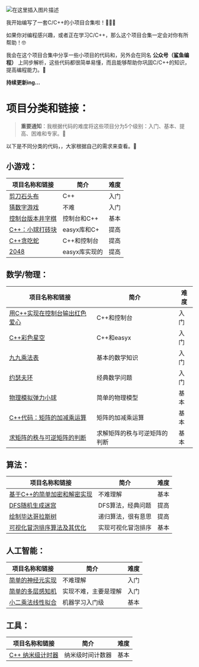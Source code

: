 ![在这里插入图片描述](https://img-blog.csdnimg.cn/2f65187f355e493fa53f0648f1199581.png)






我开始编写了一套C/C++的小项目合集啦！🎉🎉🎉

如果你对编程感兴趣，或者正在学习C/C++，那么这个项目合集一定会对你有所帮助！🤓

我会在这个项目合集中分享一些小项目的代码和，另外会在同名 **公众号（鲨鱼编程）** 上同步解析，这些代码都很简单易懂，而且能够帮助你巩固C/C++的知识，提高编程能力。🚀

**持续更新ing...**


# 项目分类和链接：

> **重要通知**：我根据代码的难度将这些项目分为5个级别：入门、基本、提高、困难和专家。🤖

以下是不同分类的代码，，大家根据自己的需求来查看。🥳
## 小游戏：
|项目名称和链接| 简介 |难度|
|--|--|--|
|[剪刀石头布](https://mp.weixin.qq.com/s?__biz=Mzg4Mjg0MTA3Ng==&mid=2247484900&idx=2&sn=d69d5c446933256e5283716a66930467&chksm=cf51c17ff826486965d7997a203958da997f810cc28f0bf5045599ecb44afdd1b606f22bea21&token=1156806420&lang=zh_CN#rd)|C++|入门|
|[猜数字游戏](https://mp.weixin.qq.com/s?__biz=Mzg4Mjg0MTA3Ng==&mid=2247485028&idx=2&sn=4a9d463628cf07fdacfba440cfb02802&chksm=cf51c2fff8264be93a3d1d286e4f28eddbd21fd3dd36bfec387a3ca5c04ce459cecae21a8da5&token=204888754&lang=zh_CN#rd)|不难|入门|
| [控制台版本井字棋](https://mp.weixin.qq.com/s?__biz=Mzg4Mjg0MTA3Ng==&mid=2247484966&idx=1&sn=48a5a9aa5b243877adb8609bd2d4e587&chksm=cf51c2bdf8264bab6ae7ab2c0951ef3a6a0401989433858285f0839132d2be49bfbf18ca6a70&token=1156806420&lang=zh_CN#rd)|控制台和C++|基本|
| [C++：小球打砖块](https://blog.csdn.net/m0_53061304/article/details/130549510?csdn_share_tail=%7B%22type%22:%22blog%22,%22rType%22:%22article%22,%22rId%22:%22130549510%22,%22source%22:%22m0_53061304%22%7D) | easyx库和C+ | 提高
|[C++贪吃蛇](https://blog.csdn.net/m0_53061304/article/details/119761241)|C++和控制台|提高|
|[2048](https://mp.weixin.qq.com/s?__biz=Mzg4Mjg0MTA3Ng==&mid=2247485547&idx=3&sn=2c89ae3d1b11517020f749519aa29694&chksm=cf51ccf0f82645e66eed693d35bcc72f1054209339b8ec5107cb72d926d7dd8e9d6962799736&token=282776157&lang=zh_CN#rd)|easyx库实现的|提高|
## 数学/物理：
|项目名称和链接| 简介 |难度|
|--|--|--|
|[用C++实现在控制台输出红色爱心](https://blog.csdn.net/m0_53061304/article/details/129961707)|C++和控制台|入门|
|[C++彩色星空](https://blog.csdn.net/m0_53061304/article/details/130408604?spm=1001.2014.3001.5501)|C++和easyx|入门|
|[九九乘法表](https://mp.weixin.qq.com/s?__biz=Mzg4Mjg0MTA3Ng==&mid=2247485012&idx=1&sn=a906e40eeae907f892b6f713689f74dd&chksm=cf51c2cff8264bd994f857c3f3a98bd2c09069f4c2400d74c5e7f901c6b24df193997ba90e3c&token=233144306&lang=zh_CN#rd)|基本的数学知识|入门|
|[约瑟夫环](https://mp.weixin.qq.com/s?__biz=Mzg4Mjg0MTA3Ng==&mid=2247485012&idx=2&sn=e97d49cef71bcea76ea584e51e50ed0e&chksm=cf51c2cff8264bd9dc5cfea34676ef052cc2b74095c50eff22a29f81b3f7c1343bb7c50f23ee&token=233144306&lang=zh_CN#rd)|经典数学问题|入门|
|[物理模拟弹力小球](https://mp.weixin.qq.com/s?__biz=Mzg4Mjg0MTA3Ng==&mid=2247485114&idx=2&sn=9c084800886612ee8ff3b3945e5debf3&chksm=cf51c221f8264b375c429177d4a0db412a4b112aca2522a68dd0481d8362ea648d7b3dd8e2e7&token=1152235140&lang=zh_CN#rd)|简单的物理模型|基本|
|[C++代码：矩阵的加减乘运算](https://mp.weixin.qq.com/s?__biz=Mzg4Mjg0MTA3Ng==&mid=2247485623&idx=2&sn=3ce9f7756e80eb387ff648819a6ccb0e&chksm=cf51cc2cf826453ad27a7af395fef37b81586ce1eb86c637a443ae9c0b86bb106f6a5cc4e0d2&token=282776157&lang=zh_CN#rd)|矩阵的加减乘运算|基本|
|[求矩阵的秩与可逆矩阵的判断](https://mp.weixin.qq.com/s?__biz=Mzg4Mjg0MTA3Ng==&mid=2247485919&idx=1&sn=df58f1951b99279904f1a7a685f8b805&chksm=cf51cd44f826445274851b21677926f5e983f81e4eb5c950a295fc3ec626d23d1f1dd013e1f9&token=1693735511&lang=zh_CN#rd)|求解矩阵的秩与可逆矩阵的判断|基本|


## 算法：
|项目名称和链接| 简介 |难度|
|--|--|--|
|[基于C++的简单加密和解密实现](https://mp.weixin.qq.com/s?__biz=Mzg4Mjg0MTA3Ng==&mid=2247485130&idx=2&sn=c51cedf072aa58a3a2005568172a88bd&chksm=cf51c251f8264b477821120029258e9e973fb76f544e24296b5922c8350a2692c797f9676141&token=1779458344&lang=zh_CN#rd)|不难理解|基本|
|[DFS随机生成迷宫](https://mp.weixin.qq.com/s?__biz=Mzg4Mjg0MTA3Ng==&mid=2247485086&idx=2&sn=a8cfe7a829219c754689dc6f4824e18d&chksm=cf51c205f8264b1394087ec87d828dfd237adc2cbba5b856b8c703259ea8d0c2218b78575b8c&token=1152235140&lang=zh_CN#rd)|DFS算法，经典问题|提高|
|[绘制毕达哥拉斯树](https://mp.weixin.qq.com/s?__biz=Mzg4Mjg0MTA3Ng==&mid=2247485386&idx=2&sn=5a60cf591f3645e35adb359ee605a559&chksm=cf51c351f8264a4733504e436882f920d05bb5624bcca919b3b7a1039d136884530651326a1a&token=1841266144&lang=zh_CN#rd)|递归算法，很有意思|提高|
|[可视化冒泡排序算法及其优化](https://mp.weixin.qq.com/s?__biz=Mzg4Mjg0MTA3Ng==&mid=2247485952&idx=1&sn=ed49d2c047b3604249ca09dd75f09b6a&chksm=cf51ce9bf826478d49247ded4b27f5378b82c5f817e88f796f9f8125c37174711aaff06f49e0&token=341518972&lang=zh_CN#rd)|实现可视化冒泡排序|基本|

## 人工智能：
|项目名称和链接| 简介 |难度|
|--|--|--|
|[简单的神经元实现](https://mp.weixin.qq.com/s?__biz=Mzg4Mjg0MTA3Ng==&mid=2247484988&idx=1&sn=c0d52ecbe76f712782a8d72a0dca80c0&chksm=cf51c2a7f8264bb1bca54823e02ed63d29f5776dcd6112bfb9e3dad3c3ae0e3e3f22aee59ff1&token=233144306&lang=zh_CN#rd)|不难理解|入门|
|[简单的多层感知机](https://mp.weixin.qq.com/s?__biz=Mzg4Mjg0MTA3Ng==&mid=2247485014&idx=1&sn=7ee6391c7cde2022d9f039c768db6c90&chksm=cf51c2cdf8264bdb694c1e37a07df4083ba452c342eea953bb10d9ba12c6f8933dc0d74b0db9&scene=178&cur_album_id=2903570892306513922#rd)|实现不难，主要是理解|入门|
|[小二乘法线性拟合](https://mp.weixin.qq.com/s?__biz=Mzg4Mjg0MTA3Ng==&mid=2247486674&idx=1&sn=ad6df2b05df5e9632044576db24a3e86&chksm=cf51c849f826415fc74b8abc1c51481ffb14880dd87b3d038201b4f6f05b55a82a4009f8847f&token=1301010586&lang=zh_CN#rd)|机器学习入门级|基本|
## 工具：
|项目名称和链接| 简介 |难度|
|--|--|--|
|[ C++ 纳米级计时器](https://mp.weixin.qq.com/s?__biz=Mzg4Mjg0MTA3Ng==&mid=2247486371&idx=1&sn=3345ddbc3d51b792bd42049c659d2439&chksm=cf51cf38f826462e570668e5749d4760924c37240f428a3582ece347a59fdcf5b9f4469116e7&token=298244299&lang=zh_CN#rd)|纳米级时间计数器|基本|
